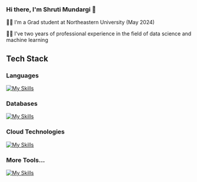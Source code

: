 ### Hi there, I'm Shruti Mundargi 👋


👩‍🎓 I’m a Grad student at Northeastern University (May 2024)

👩‍💻 I’ve two years of professional experience in the field of data science and machine learning

## Tech Stack

### Languages
[![My Skills](https://skillicons.dev/icons?i=py,js,r,cs)](https://skillicons.dev)

### Databases
[![My Skills](https://skillicons.dev/icons?i=mysql,mongodb)](https://skillicons.dev)

### Cloud Technologies
[![My Skills](https://skillicons.dev/icons?i=aws,gcp,azure,kafka)](https://skillicons.dev)

### More Tools...
[![My Skills](https://skillicons.dev/icons?i=git,tensorflow,pytorch,docker,flask,fastapi,heroku,postman)](https://skillicons.dev)
